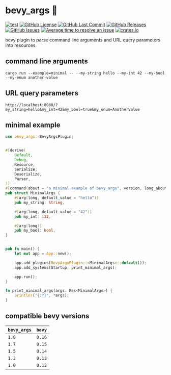 # bevy_args 🧩
[![test](https://github.com/mosure/bevy_args/workflows/test/badge.svg)](https://github.com/Mosure/bevy_args/actions?query=workflow%3Atest)
[![GitHub License](https://img.shields.io/github/license/mosure/bevy_args)](https://raw.githubusercontent.com/mosure/bevy_args/main/LICENSE)
[![GitHub Last Commit](https://img.shields.io/github/last-commit/mosure/bevy_args)](https://github.com/mosure/bevy_args)
[![GitHub Releases](https://img.shields.io/github/v/release/mosure/bevy_args?include_prereleases&sort=semver)](https://github.com/mosure/bevy_args/releases)
[![GitHub Issues](https://img.shields.io/github/issues/mosure/bevy_args)](https://github.com/mosure/bevy_args/issues)
[![Average time to resolve an issue](https://isitmaintained.com/badge/resolution/mosure/bevy_args.svg)](http://isitmaintained.com/project/mosure/bevy_args)
[![crates.io](https://img.shields.io/crates/v/bevy_args.svg)](https://crates.io/crates/bevy_args)

bevy plugin to parse command line arguments and URL query parameters into resources


## command line arguments
`cargo run --example=minimal -- --my-string hello --my-int 42 --my-bool --my-enum another-value`

## URL query parameters
`http://localhost:8080/?my_string=hello&my_int=42&my_bool=true&my_enum=AnotherValue`


## minimal example

```rust
use bevy_args::BevyArgsPlugin;


#[derive(
    Default,
    Debug,
    Resource,
    Serialize,
    Deserialize,
    Parser,
)]
#[command(about = "a minimal example of bevy_args", version, long_about = None)]
pub struct MinimalArgs {
    #[arg(long, default_value = "hello")]
    pub my_string: String,

    #[arg(long, default_value = "42")]
    pub my_int: i32,

    #[arg(long)]
    pub my_bool: bool,
}


pub fn main() {
    let mut app = App::new();

    app.add_plugins(BevyArgsPlugin::<MinimalArgs>::default());
    app.add_systems(Startup, print_minimal_args);

    app.run();
}

fn print_minimal_args(args: Res<MinimalArgs>) {
    println!("{:?}", *args);
}
```


## compatible bevy versions

| `bevy_args` | `bevy` |
| :--         | :--    |
| `1.8`       | `0.16` |
| `1.7`       | `0.15` |
| `1.5`       | `0.14` |
| `1.3`       | `0.13` |
| `1.0`       | `0.12` |
